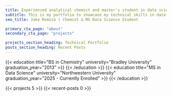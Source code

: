 ```yaml
---
title: Experienced analytical chemist and master's student in data science. I have aspirations to transition into a role as a data scientist/engineer.
subtitle: This is my portfolio to showcase my technical skills in data science, welcome to my page!
seo_title: Jake Remsza | Chemist & MS Data Science Student

primary_cta_page: "about"
secondary_cta_page: "projects"

projects_section_heading: Technical Portfolio
posts_section_heading: Recent Posts
---
```



{{< education title="BS in Chemistry" university="Bradley University" graduation_year="2013" >}}
{{< /education >}}
{{< education title="MS in Data Science" university="Northwestern University" graduation_year="2025 - Currently Enrolled" >}}
{{< /education >}}


{{< projects 5 >}}
{{< recent-posts 0 >}}

